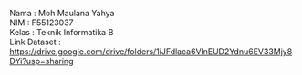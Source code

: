 Nama : Moh Maulana Yahya  
NIM : F55123037  
Kelas : Teknik Informatika B  
Link Dataset : https://drive.google.com/drive/folders/1iJFdlaca6VlnEUD2Ydnu6EV33Mjy8DYi?usp=sharing
